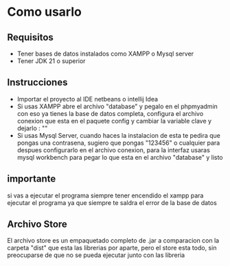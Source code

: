 # Como usarlo
## Requisitos
- Tener bases de datos instalados como XAMPP o Mysql server
- Tener JDK 21 o superior

## Instrucciones
- Importar el proyecto al IDE netbeans o intellij Idea
- Si usas XAMPP abre el archivo "database" y pegalo en el phpmyadmin con eso ya tienes la base de datos completa, configura el archivo conexion que esta en el paquete config y cambiar la variable clave y dejarlo : ""
- Si usas Mysql Server, cuando haces la instalacion de esta te pedira que pongas una contrasena, sugiero que pongas "123456" o cualquier para despues configurarlo en el archivo conexion, para la interfaz usaras mysql workbench para pegar lo que esta en el archivo "database" y listo

## importante
si vas a ejecutar el programa siempre tener encendido el xampp para ejecutar el programa ya que siempre te saldra el error de la base de datos

## Archivo Store
El archivo store es un empaquetado completo de .jar a comparacion con la carpeta "dist" que esta las librerias por aparte, pero el store esta todo, sin preocuparse de que no se pueda ejecutar junto con las libreria
